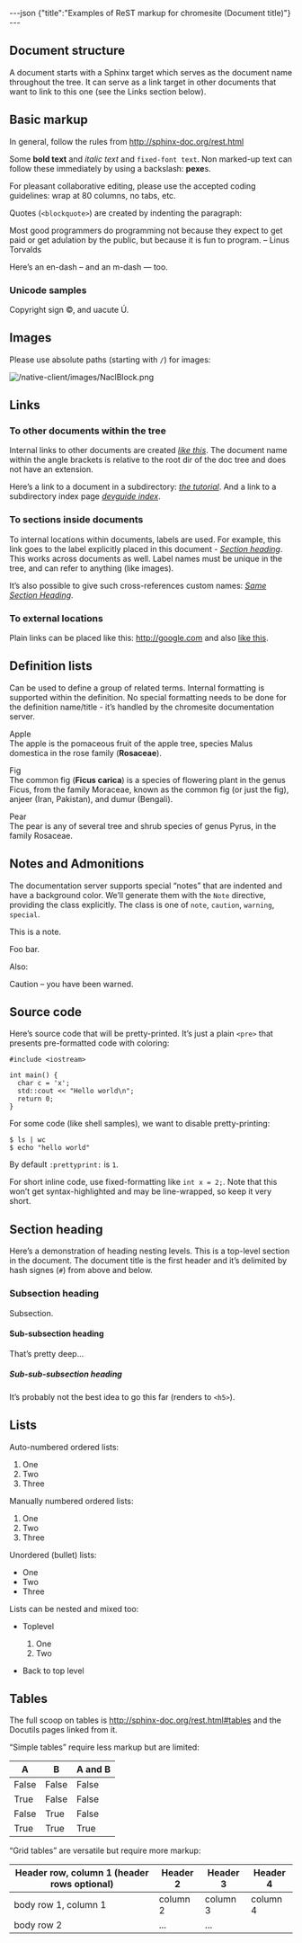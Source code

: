 ---json {"title":"Examples of ReST markup for chromesite (Document title)"} ---

Document structure
------------------

A document starts with a Sphinx target which serves as the document name throughout the tree. It can serve as a link target in other documents that want to link to this one (see the Links section below).

Basic markup
------------

In general, follow the rules from <a href="http://sphinx-doc.org/rest.html" class="reference external">http://sphinx-doc.org/rest.html</a>

Some **bold text** and *italic text* and `fixed-font text`. Non marked-up text can follow these immediately by using a backslash: **pexe**s.

For pleasant collaborative editing, please use the accepted coding guidelines: wrap at 80 columns, no tabs, etc.

Quotes (`<blockquote>`) are created by indenting the paragraph:

Most good programmers do programming not because they expect to get paid or get adulation by the public, but because it is fun to program. – Linus Torvalds

Here’s an en-dash – and an m-dash — too.

### Unicode samples

Copyright sign ©, and uacute Ú.

Images
------

Please use absolute paths (starting with `/`) for images:

![/native-client/images/NaclBlock.png](/docs/native-client/images/NaclBlock.png)

Links
-----

### To other documents within the tree

Internal links to other documents are created <a href="/docs/native-client/overview" class="reference internal"><em>like this</em></a>. The document name within the angle brackets is relative to the root dir of the doc tree and does not have an extension.

Here’s a link to a document in a subdirectory: <a href="/docs/native-client/devguide/tutorial/tutorial-part1" class="reference internal"><em>the tutorial</em></a>. And a link to a subdirectory index page <a href="/docs/native-client/devguide/index" class="reference internal"><em>devguide index</em></a>.

### To sections inside documents

To internal locations within documents, labels are used. For example, this link goes to the label explicitly placed in this document - <a href="#link-for-section-heading" class="reference internal"><em>Section heading</em></a>. This works across documents as well. Label names must be unique in the tree, and can refer to anything (like images).

It’s also possible to give such cross-references custom names: <a href="#link-for-section-heading" class="reference internal"><em>Same Section Heading</em></a>.

### To external locations

Plain links can be placed like this: <a href="http://google.com" class="reference external">http://google.com</a> and also <a href="http://google.com" class="reference external">like this</a>.

Definition lists
----------------

Can be used to define a group of related terms. Internal formatting is supported within the definition. No special formatting needs to be done for the definition name/title - it’s handled by the chromesite documentation server.

Apple  
The apple is the pomaceous fruit of the apple tree, species Malus domestica in the rose family (**Rosaceae**).

Fig  
The common fig (**Ficus carica**) is a species of flowering plant in the genus Ficus, from the family Moraceae, known as the common fig (or just the fig), anjeer (Iran, Pakistan), and dumur (Bengali).

Pear  
The pear is any of several tree and shrub species of genus Pyrus, in the family Rosaceae.

Notes and Admonitions
---------------------

The documentation server supports special “notes” that are indented and have a background color. We’ll generate them with the `Note` directive, providing the class explicitly. The class is one of `note`, `caution`, `warning`, `special`.

This is a note.

Foo bar.

Also:

Caution – you have been warned.

Source code
-----------

Here’s source code that will be pretty-printed. It’s just a plain `<pre>` that presents pre-formatted code with coloring:

    #include <iostream>

    int main() {
      char c = 'x';
      std::cout << "Hello world\n";
      return 0;
    }

For some code (like shell samples), we want to disable pretty-printing:

    $ ls | wc
    $ echo "hello world"

By default `:prettyprint:` is `1`.

For short inline code, use fixed-formatting like `int x = 2;`. Note that this won’t get syntax-highlighted and may be line-wrapped, so keep it very short.

<span id="link-for-section-heading"></span>Section heading
----------------------------------------------------------

Here’s a demonstration of heading nesting levels. This is a top-level section in the document. The document title is the first header and it’s delimited by hash signes (`#`) from above and below.

### Subsection heading

Subsection.

#### Sub-subsection heading

That’s pretty deep...

##### Sub-sub-subsection heading

It’s probably not the best idea to go this far (renders to `<h5>`).

Lists
-----

Auto-numbered ordered lists:

1.  One
2.  Two
3.  Three

Manually numbered ordered lists:

1.  One
2.  Two
3.  Three

Unordered (bullet) lists:

-   One
-   Two
-   Three

Lists can be nested and mixed too:

-   Toplevel

    1.  One
    2.  Two

-   Back to top level

Tables
------

The full scoop on tables is <a href="http://sphinx-doc.org/rest.html#tables" class="reference external">http://sphinx-doc.org/rest.html#tables</a> and the Docutils pages linked from it.

“Simple tables” require less markup but are limited:

<table><thead><tr class="header"><th>A</th><th>B</th><th>A and B</th></tr></thead><tbody><tr class="odd"><td>False</td><td>False</td><td>False</td></tr><tr class="even"><td>True</td><td>False</td><td>False</td></tr><tr class="odd"><td>False</td><td>True</td><td>False</td></tr><tr class="even"><td>True</td><td>True</td><td>True</td></tr></tbody></table>

“Grid tables” are versatile but require more markup:

<table><thead><tr class="header"><th>Header row, column 1 (header rows optional)</th><th>Header 2</th><th>Header 3</th><th>Header 4</th></tr></thead><tbody><tr class="odd"><td>body row 1, column 1</td><td>column 2</td><td>column 3</td><td>column 4</td></tr><tr class="even"><td>body row 2</td><td>...</td><td>...</td><td> </td></tr></tbody></table>
